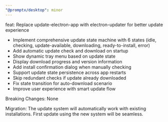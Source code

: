 ```yaml
---
"@promptx/desktop": minor
---
```


feat: Replace update-electron-app with electron-updater for better update experience

- Implement comprehensive update state machine with 6 states (idle, checking, update-available, downloading, ready-to-install, error)
- Add automatic update check and download on startup
- Show dynamic tray menu based on update state
- Display download progress and version information
- Add install confirmation dialog when manually checking
- Support update state persistence across app restarts
- Skip redundant checks if update already downloaded
- Fix state transition for auto-download scenario
- Improve user experience with smart update flow

Breaking Changes: None

Migration: The update system will automatically work with existing installations. First update using the new system will be seamless.